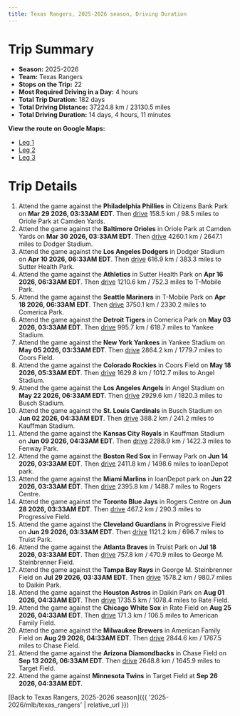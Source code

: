 ```yaml
---
title: Texas Rangers, 2025-2026 season, Driving Duration
---
```


# Trip Summary
- **Season:** 2025-2026
- **Team:** Texas Rangers
- **Stops on the Trip:** 22
- **Most Required Driving in a Day:** 4 hours
- **Total Trip Duration:** 182 days
- **Total Driving Distance:** 37224.8 km / 23130.5 miles
- **Total Driving Duration:** 14 days, 4 hours, 11 minutes

**View the route on Google Maps:**
- [Leg 1](https://www.google.com/maps/dir/Citizens+Bank+Park+Philadelphia/Oriole+Park+at+Camden+Yards+Baltimore/Dodger+Stadium+Los+Angeles/Sutter+Health+Park+Sacramento/T-Mobile+Park+Seattle/Comerica+Park+Detroit/Yankee+Stadium+Bronx/Coors+Field+Denver/Angel+Stadium+Anaheim/Busch+Stadium+St.+Louis)
- [Leg 2](https://www.google.com/maps/dir/Busch+Stadium+St.+Louis/Kauffman+Stadium+Kansas+City/Fenway+Park+Boston/loanDepot+park+Miami/Rogers+Centre+Toronto/Progressive+Field+Cleveland/Truist+Park+Atlanta/George+M.+Steinbrenner+Field+Tampa/Daikin+Park+Houston/Rate+Field+Chicago)
- [Leg 3](https://www.google.com/maps/dir/Rate+Field+Chicago/American+Family+Field+Milwaukee/Chase+Field+Phoenix/Target+Field+Minneapolis)

# Trip Details
1. Attend the game against the **Philadelphia Phillies** in Citizens Bank Park on **Mar 29 2026, 03:33AM EDT**. Then [drive](https://www.google.com/maps/dir/Citizens+Bank+Park+Philadelphia/Oriole+Park+at+Camden+Yards+Baltimore) 158.5 km / 98.5 miles to Oriole Park at Camden Yards.
2. Attend the game against the **Baltimore Orioles** in Oriole Park at Camden Yards on **Mar 30 2026, 03:33AM EDT**. Then [drive](https://www.google.com/maps/dir/Oriole+Park+at+Camden+Yards+Baltimore/Dodger+Stadium+Los+Angeles) 4260.1 km / 2647.1 miles to Dodger Stadium.
3. Attend the game against the **Los Angeles Dodgers** in Dodger Stadium on **Apr 10 2026, 06:33AM EDT**. Then [drive](https://www.google.com/maps/dir/Dodger+Stadium+Los+Angeles/Sutter+Health+Park+Sacramento) 616.9 km / 383.3 miles to Sutter Health Park.
4. Attend the game against the **Athletics** in Sutter Health Park on **Apr 16 2026, 06:33AM EDT**. Then [drive](https://www.google.com/maps/dir/Sutter+Health+Park+Sacramento/T-Mobile+Park+Seattle) 1210.6 km / 752.3 miles to T-Mobile Park.
5. Attend the game against the **Seattle Mariners** in T-Mobile Park on **Apr 18 2026, 06:33AM EDT**. Then [drive](https://www.google.com/maps/dir/T-Mobile+Park+Seattle/Comerica+Park+Detroit) 3750.1 km / 2330.2 miles to Comerica Park.
6. Attend the game against the **Detroit Tigers** in Comerica Park on **May 03 2026, 03:33AM EDT**. Then [drive](https://www.google.com/maps/dir/Comerica+Park+Detroit/Yankee+Stadium+Bronx) 995.7 km / 618.7 miles to Yankee Stadium.
7. Attend the game against the **New York Yankees** in Yankee Stadium on **May 05 2026, 03:33AM EDT**. Then [drive](https://www.google.com/maps/dir/Yankee+Stadium+Bronx/Coors+Field+Denver) 2864.2 km / 1779.7 miles to Coors Field.
8. Attend the game against the **Colorado Rockies** in Coors Field on **May 18 2026, 05:33AM EDT**. Then [drive](https://www.google.com/maps/dir/Coors+Field+Denver/Angel+Stadium+Anaheim) 1629.8 km / 1012.7 miles to Angel Stadium.
9. Attend the game against the **Los Angeles Angels** in Angel Stadium on **May 22 2026, 06:33AM EDT**. Then [drive](https://www.google.com/maps/dir/Angel+Stadium+Anaheim/Busch+Stadium+St.+Louis) 2929.6 km / 1820.3 miles to Busch Stadium.
10. Attend the game against the **St. Louis Cardinals** in Busch Stadium on **Jun 02 2026, 04:33AM EDT**. Then [drive](https://www.google.com/maps/dir/Busch+Stadium+St.+Louis/Kauffman+Stadium+Kansas+City) 388.2 km / 241.2 miles to Kauffman Stadium.
11. Attend the game against the **Kansas City Royals** in Kauffman Stadium on **Jun 09 2026, 04:33AM EDT**. Then [drive](https://www.google.com/maps/dir/Kauffman+Stadium+Kansas+City/Fenway+Park+Boston) 2288.9 km / 1422.3 miles to Fenway Park.
12. Attend the game against the **Boston Red Sox** in Fenway Park on **Jun 14 2026, 03:33AM EDT**. Then [drive](https://www.google.com/maps/dir/Fenway+Park+Boston/loanDepot+park+Miami) 2411.8 km / 1498.6 miles to loanDepot park.
13. Attend the game against the **Miami Marlins** in loanDepot park on **Jun 22 2026, 03:33AM EDT**. Then [drive](https://www.google.com/maps/dir/loanDepot+park+Miami/Rogers+Centre+Toronto) 2395.8 km / 1488.7 miles to Rogers Centre.
14. Attend the game against the **Toronto Blue Jays** in Rogers Centre on **Jun 28 2026, 03:33AM EDT**. Then [drive](https://www.google.com/maps/dir/Rogers+Centre+Toronto/Progressive+Field+Cleveland) 467.2 km / 290.3 miles to Progressive Field.
15. Attend the game against the **Cleveland Guardians** in Progressive Field on **Jun 29 2026, 03:33AM EDT**. Then [drive](https://www.google.com/maps/dir/Progressive+Field+Cleveland/Truist+Park+Atlanta) 1121.2 km / 696.7 miles to Truist Park.
16. Attend the game against the **Atlanta Braves** in Truist Park on **Jul 18 2026, 03:33AM EDT**. Then [drive](https://www.google.com/maps/dir/Truist+Park+Atlanta/George+M.+Steinbrenner+Field+Tampa) 757.8 km / 470.9 miles to George M. Steinbrenner Field.
17. Attend the game against the **Tampa Bay Rays** in George M. Steinbrenner Field on **Jul 29 2026, 03:33AM EDT**. Then [drive](https://www.google.com/maps/dir/George+M.+Steinbrenner+Field+Tampa/Daikin+Park+Houston) 1578.2 km / 980.7 miles to Daikin Park.
18. Attend the game against the **Houston Astros** in Daikin Park on **Aug 01 2026, 04:33AM EDT**. Then [drive](https://www.google.com/maps/dir/Daikin+Park+Houston/Rate+Field+Chicago) 1735.5 km / 1078.4 miles to Rate Field.
19. Attend the game against the **Chicago White Sox** in Rate Field on **Aug 25 2026, 04:33AM EDT**. Then [drive](https://www.google.com/maps/dir/Rate+Field+Chicago/American+Family+Field+Milwaukee) 171.3 km / 106.5 miles to American Family Field.
20. Attend the game against the **Milwaukee Brewers** in American Family Field on **Aug 29 2026, 04:33AM EDT**. Then [drive](https://www.google.com/maps/dir/American+Family+Field+Milwaukee/Chase+Field+Phoenix) 2844.6 km / 1767.5 miles to Chase Field.
21. Attend the game against the **Arizona Diamondbacks** in Chase Field on **Sep 13 2026, 06:33AM EDT**. Then [drive](https://www.google.com/maps/dir/Chase+Field+Phoenix/Target+Field+Minneapolis) 2648.8 km / 1645.9 miles to Target Field.
22. Attend the game against **Minnesota Twins** in Target Field at **Sep 26 2026, 04:33AM EDT**.

[Back to Texas Rangers, 2025-2026 season]({{ '2025-2026/mlb/texas_rangers' | relative_url }})
